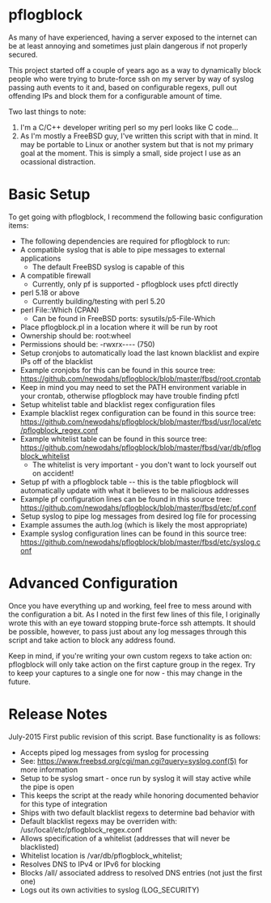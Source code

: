 # pflogblock

As many of have experienced, having a server exposed to the internet can be at least annoying and sometimes just plain dangerous if not properly secured.

This project started off a couple of years ago as a way to dynamically block people who were trying to brute-force ssh on my server by way of syslog passing auth events to it and, based on configurable regexs, pull out offending IPs and block them for a configurable amount of time.

Two last things to note:
 1. I'm a C/C++ developer writing perl so my perl looks like C code...
 2. As I'm mostly a FreeBSD guy, I've written this script with that in mind.  It may be portable to Linux or another system but that is not my primary goal at the moment.  This is simply a small, side project I use as an ocassional distraction.

# Basic Setup

To get going with pflogblock, I recommend the following basic configuration items:
 * The following dependencies are required for pflogblock to run:
  * A compatible syslog that is able to pipe messages to external applications
    * The default FreeBSD syslog is capable of this
  * A compatible firewall
    * Currently, only pf is supported - pflogblock uses pfctl directly
  * perl 5.18 or above
    * Currently building/testing with perl 5.20
  * perl File::Which (CPAN)
    * Can be found in FreeBSD ports: sysutils/p5-File-Which
 * Place pflogblock.pl in a location where it will be run by root
  * Ownership should be: root:wheel
  * Permissions should be: -rwxrx---- (750)
 * Setup cronjobs to automatically load the last known blacklist and expire IPs off of the blacklist
  * Example cronjobs for this can be found in this source tree: https://github.com/newodahs/pflogblock/blob/master/fbsd/root.crontab
  * Keep in mind you may need to set the PATH environment variable in your crontab, otherwise pflogblock may have trouble finding pfctl
 * Setup whitelist table and blacklist regex configuration files
  * Example blacklist regex configuration can be found in this source tree: https://github.com/newodahs/pflogblock/blob/master/fbsd/usr/local/etc/pflogblock_regex.conf
  * Example whitelist table can be found in this source tree: https://github.com/newodahs/pflogblock/blob/master/fbsd/var/db/pflogblock_whitelist
    * The whitelist is very important - you don't want to lock yourself out on accident!
 * Setup pf with a pflogblock table -- this is the table pflogblock will automatically update with what it believes to be malicious addresses
  * Example pf configuration lines can be found in this source tree: https://github.com/newodahs/pflogblock/blob/master/fbsd/etc/pf.conf
 * Setup syslog to pipe log messages from desired log file for processing
  * Example assumes the auth.log (which is likely the most appropriate)
  * Example syslog configuration lines can be found in this source tree: https://github.com/newodahs/pflogblock/blob/master/fbsd/etc/syslog.conf
  
  
# Advanced Configuration

Once you have everything up and working, feel free to mess around with the configuration a bit.  As I noted in the
first few lines of this file, I originally wrote this with an eye toward stopping brute-force ssh attempts.  It
should be possible, however, to pass just about any log messages through this script and take action to block any
address found.

Keep in mind, if you're writing your own custom regexs to take action on: pflogblock will only take action on the
first capture group in the regex.  Try to keep your captures to a single one for now - this may change in the future.

# Release Notes

July-2015
First public revision of this script.  Base functionality is as follows:
 * Accepts piped log messages from syslog for processing
  * See: https://www.freebsd.org/cgi/man.cgi?query=syslog.conf(5) for more information
 * Setup to be syslog smart - once run by syslog it will stay active while the pipe is open
  * This keeps the script at the ready while honoring documented behavior for this type of integration
 * Ships with two default blacklist regexs to determine bad behavior with
  * Default blacklist regexs may be overriden with: /usr/local/etc/pflogblock_regex.conf
 * Allows specification of a whitelist (addresses that will never be blacklisted)
  * Whitelist location is /var/db/pflogblock_whitelist;
 * Resolves DNS to IPv4 or IPv6 for blocking
  * Blocks /all/ associated address to resolved DNS entries (not just the first one)
 * Logs out its own activities to syslog (LOG_SECURITY)
